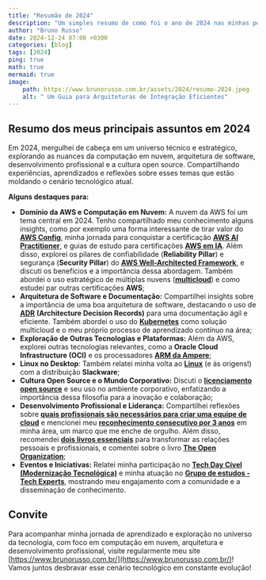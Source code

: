 ```yaml
---
title: "Resumão de 2024"
description: "Um simples resumo de como foi o ano de 2024 nas minhas postagens"
author: "Bruno Russo"
date: 2024-12-24 07:00 +0300
categories: [blog]
tags: [2024]
ping: true
math: true
mermaid: true
image: 
    path: https://www.brunorusso.com.br/assets/2024/resumo-2024.jpeg
    alt: " Um Guia para Arquiteturas de Integração Eficientes"
---
```


## Resumo dos meus principais assuntos em 2024

Em 2024, mergulhei de cabeça em um universo técnico e estratégico, explorando as nuances da computação em nuvem, arquitetura de software, desenvolvimento profissional e a cultura open source. Compartilhando experiências, aprendizados e reflexões sobre esses temas que estão moldando o cenário tecnológico atual.

**Alguns destaques para:**

*   **Domínio da AWS e Computação em Nuvem:** A nuvem da AWS foi um tema central em 2024. Tenho compartilhado meu conhecimento alguns insights, como por exemplo uma forma interessante de tirar valor do **[AWS Config](https://www.brunorusso.com.br/posts/Extraindo-Insights-de-Negocios-com-AWS-Config-Uma-Jornada-de-Sucesso-na-Nuvem/)**, minha jornada para conquistar a certificação **[AWS AI Practitioner](https://www.brunorusso.com.br/posts/Conquistando-Certificacao-AWS-AI-Practitioner-Um-Relato-Inspirador/)**, e guias de estudo para certificações **[AWS em IA](https://www.brunorusso.com.br/posts/guia-de-estudo-certificacoes-aws-em-ia-para-impulsionar-sua-carreira/)**. Além disso, explorei os pilares de confiabilidade (**Reliability Pillar**) e segurança (**Security Pillar**) do **[AWS Well-Architected Framework](https://www.brunorusso.com.br/posts/aws-well-architected-Bbeneficios-importancia-e-aplicacoes/)**, e discuti os benefícios e a importância dessa abordagem. Também abordei o uso estratégico de múltiplas nuvens (**[multicloud](https://www.brunorusso.com.br/posts/utilizando-multiplas-provedores-de-cloud/)**) e como estudei par outras certificações **AWS**;
*   **Arquitetura de Software e Documentação:**  Compartilhei insights sobre a importância de uma boa arquitetura de software, destacando o uso de **[ADR](https://www.brunorusso.com.br/posts/ADR-a-chave-para-documentacoes-ageis-e-eficientes-de-arquitetura/) (Architecture Decision Records)** para uma documentação ágil e eficiente. Também abordei o uso do **[Kubernetes](https://www.brunorusso.com.br/posts/Kubernetes-como-uma-solucao-multi-cloud/)** como solução multicloud e o meu próprio processo de aprendizado contínuo na área;
*   **Exploração de Outras Tecnologias e Plataformas:**  Além da AWS, explorei outras tecnologias relevantes, como a **Oracle Cloud Infrastructure (OCI)** e os processadores **[ARM da Ampere](https://www.brunorusso.com.br/posts/OCI-revolucao-do-processadores-ARM-com-Ampere/)**;
* **Linux no Desktop**: Também relatei minha volta ao **[Linux](https://www.brunorusso.com.br/posts/Maria/)** (e às origens!) com a distribuição **Slackware**;
*   **Cultura Open Source e o Mundo Corporativo:**  Discuti o **[licenciamento open source](https://www.brunorusso.com.br/posts/O-licenciamento-open-source-e-seu-uso-no-mundo-corporativo/)** e seu uso no ambiente corporativo, enfatizando a importância dessa filosofia para a inovação e colaboração;
*   **Desenvolvimento Profissional e Liderança:** Compartilhei reflexões sobre **[quais profissionais são necessários para criar uma equipe de cloud](https://www.brunorusso.com.br/posts/Quais-profissionais-sao-necessarios-para-criar-uma-equipe-para-atuar-com-cloud/)** e mencionei meu **[reconhecimento consecutivo por 3 anos](https://www.brunorusso.com.br/posts/prad/)** em minha área, um marco que me enche de orgulho. Além disso, recomendei **[dois livros essenciais](https://www.brunorusso.com.br/posts/dois-livros-essenciais-para-transformar-suas-relacoes-pessoais-e-profissionais/)** para transformar as relações pessoais e profissionais, e comentei sobre o livro **[The Open Organization](https://www.brunorusso.com.br/posts/O-Livro-The-Open-Organization/)**;
*   **Eventos e Iniciativas:**  Relatei minha participação no **[Tech Day Cível (Modernização Tecnológica)](https://www.brunorusso.com.br/posts/Modernizacao-Tecnologica-Tech-Day-Civel/)** e minha atuação no **[Grupo de estudos - Tech Experts](https://www.brunorusso.com.br/posts/Grupo-de-estudos-Tech-Experts/)**, mostrando meu engajamento com a comunidade e a disseminação de conhecimento.

## **Convite**

Para acompanhar minha jornada de aprendizado e exploração no universo da tecnologia, com foco em computação em nuvem, arquitetura e desenvolvimento profissional, visite regularmente meu site [https://www.brunorusso.com.br/](https://www.brunorusso.com.br/)! Vamos juntos desbravar esse cenário tecnológico em constante evolução!